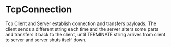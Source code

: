# TcpConnection
Tcp Client and Server establish connection and transfers payloads. The client sends a different string each time and the server alters some parts and transfers it back to the client, until TERMINATE string arrives from client to server and server shuts itself down.

